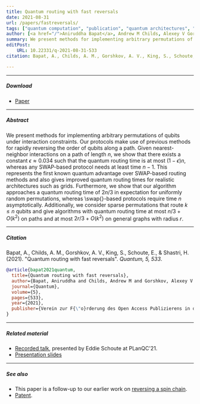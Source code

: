 ```yaml
---
title: Quantum routing with fast reversals 
date: 2021-08-31
url: /papers/fastreversals/
tags: ["quantum computation", "publication", "quantum architectures", "algorithms"]
author: [<a href="/">Aniruddha Bapat</a>, Andrew M Childs, Alexey V Gorshkov, Samuel King, Eddie Schoute, Hrishee Shastri]
summary: We present methods for implementing arbitrary permutations of qubits under interaction constraints.  
editPost:
    URL: 10.22331/q-2021-08-31-533
citation: Bapat, A., Childs, A. M., Gorshkov, A. V., King, S., Schoute, E., & Shastri, H. (2021). "Quantum routing with fast reversals". *Quantum, 5, 533*.

---
```



---

##### Download

- [Paper](/papers/fastreversals/paper.pdf)

---

##### Abstract

We present methods for implementing arbitrary permutations of qubits 
under interaction constraints. Our protocols make use of previous methods for rapidly reversing the order of qubits along a path.
Given nearest-neighbor interactions on a path of length $n$,
we show that there exists a constant $\epsilon \approx 0.034$ such that the quantum routing time
is at most $(1-\epsilon)n$,
whereas any SWAP-based protocol needs at least time $n-1$.
This represents the first known quantum advantage over SWAP-based routing methods
and also gives improved quantum routing times for realistic architectures such as grids.
Furthermore, we show that our algorithm approaches a quantum routing time of $2n/3$ in expectation for uniformly random permutations,
whereas \swap{}-based protocols require time $n$ asymptotically.
Additionally, we consider sparse permutations that route $k \le n$ qubits
and give algorithms with quantum routing time at most $n/3 + O(k^2)$ on paths and at most 
$2r/3 + O(k^2)$ on general graphs with radius $r$.


---

##### Citation

Bapat, A., Childs, A. M., Gorshkov, A. V., King, S., Schoute, E., & Shastri, H. (2021). "Quantum routing with fast reversals". *Quantum, 5, 533*.

```BibTeX
@article{bapat2021quantum,
  title={Quantum routing with fast reversals},
  author={Bapat, Aniruddha and Childs, Andrew M and Gorshkov, Alexey V and King, Samuel and Schoute, Eddie and Shastri, Hrishee},
  journal={Quantum},
  volume={5},
  pages={533},
  year={2021},
  publisher={Verein zur F{\"o}rderung des Open Access Publizierens in den Quantenwissenschaften}
}
```

---

##### Related material

+ [Recorded talk](https://www.youtube.com/watch?v=e-1rk_QFiCg), presented by Eddie Schoute at PLanQC'21.
+ [Presentation slides](/papers/fastreversals/presentation.pdf)

---

##### See also
+ This paper is a follow-up to our earlier work on [reversing a spin chain](/papers/spinchainreversal).
+ [Patent](/papers/frpatent).